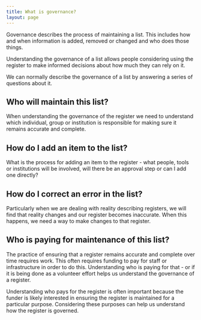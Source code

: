 ```yaml
---
title: What is governance?
layout: page
---
```


Governance describes the process of maintaining a list. This includes how
and when information is added, removed or changed and who does
those things.

Understanding the governance of a list allows people
considering using the register to make informed decisions about how much they
can rely on it.

We can normally describe the governance of a list by answering a series of
questions about it.

## Who will maintain this list?

When understanding the governance of the register we need to understand which
individual, group or institution is responsible for making sure it remains
accurate and complete.

## How do I add an item to the list?

What is the process for adding an item to the register - what people, tools or
institutions will be involved, will there be an approval step or can I add one
directly?

## How do I correct an error in the list?

Particularly when we are dealing with reality describing registers, we will
find that reality changes and our register becomes inaccurate. When this
happens, we need a way to make changes to that register.

## Who is paying for maintenance of this list?

The practice of ensuring that a register remains accurate and complete over
time requires work. This often requires funding to pay for staff or
infrastructure in order to do this. Understanding who is paying for that - or
if it is being done as a volunteer effort helps us understand the governance of a register.

Understanding who pays for the register is often important because the funder
is likely interested in ensuring the register is maintained for a particular
purpose. Considering these purposes can help us understand how the register is governed.
